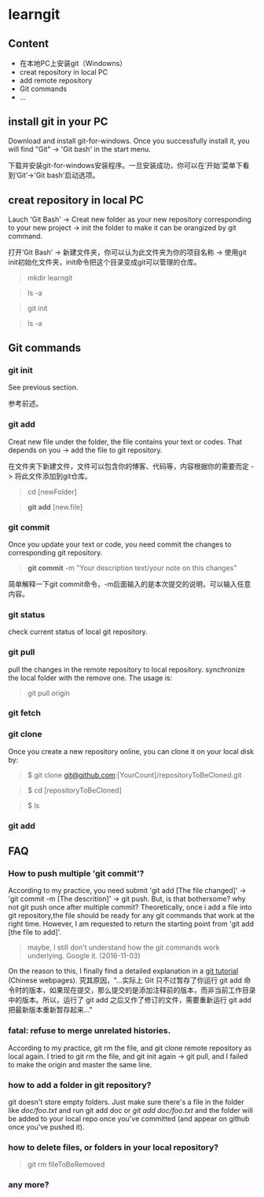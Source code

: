 # learngit

## Content
- 在本地PC上安装git（Windowns）
- creat repository in local PC
- add remote repository 
- Git commands
- ...

## install git in your PC

Download and install git-for-windows. Once you successfully install it, you will find "Git" -> 'Git bash' in the start menu. 

下载并安装git-for-windows安装程序。一旦安装成功，你可以在‘开始’菜单下看到‘Git’->'Git bash'启动选项。

## creat repository in local PC

Lauch 'Git Bash' -> Creat new folder as your new repository corresponding to your new project -> init the folder to make it can be orangized by git command.

打开‘Git Bash’ -> 新建文件夹，你可以认为此文件夹为你的项目名称 -> 使用git init初始化文件夹，init命令把这个目录变成git可以管理的仓库。

> mkdir learngit

> ls -a

> git init

> ls -a


## Git commands

### git init

See previous section.

参考前述。

### git add

Creat new file under the folder, the file contains your text or codes. That depends on you -> add the file to git repository.

在文件夹下新建文件，文件可以包含你的博客、代码等，内容根据你的需要而定 -> 将此文件添加到git仓库。

> cd [newFolder]

> **git add** [new.file] 

### git commit

Once you update your text or code, you need commit the changes to corresponding git repository. 

> **git commit** -m "Your description text/your note on this changes"

简单解释一下git commit命令，-m后面输入的是本次提交的说明，可以输入任意内容。

### git status

check current status of local git repository.

### git pull

pull the changes in the remote repository to local repository. synchronize the local folder with the remove one. The usage is:
>git pull origin

### git fetch

### git clone

Once you create a new repository online, you can clone it on your local disk by:

> $ git clone git@github.com:[YourCount]/repositoryToBeCloned.git

> $ cd [repositoryToBeCloned]

> $ ls

### git add

## FAQ

### How to push multiple 'git commit'?

According to my practice, you need submit 'git add [The file changed]' -> 'git commit -m [The descrition]' -> git push. But, is that bothersome? why not git push once after multiple commit? Theoretically, once i add a file into git repository,the file should be ready for any git commands that work at the right time. However, I am requested to return the starting point from 'git add [the file to add]'. 

> maybe, I still don't understand how the git commands work underlying. Google it. (2016-11-03)

On the reason to this, I finally find a detailed explanation in a [git tutorial](https://git-scm.com/book/zh/v1/Git-%E5%9F%BA%E7%A1%80-%E8%AE%B0%E5%BD%95%E6%AF%8F%E6%AC%A1%E6%9B%B4%E6%96%B0%E5%88%B0%E4%BB%93%E5%BA%93) (Chinese webpages).
究其原因，"...实际上 Git 只不过暂存了你运行 git add 命令时的版本，如果现在提交，那么提交的是添加注释前的版本，而非当前工作目录中的版本。所以，运行了 git add 之后又作了修订的文件，需要重新运行 git add 把最新版本重新暂存起来..."

### fatal: refuse to merge unrelated histories.

According to my practice, git rm the file, and git clone remote repository as local again.
I tried to git rm the file, and git init again -> git pull, and I failed to make the origin and master the same line.

### how to add a folder in git repository?

git doesn't store empty folders. Just make sure there's a file in the folder like *doc/foo.txt* and run git add doc or *git add doc/foo.txt* and the folder will be added to your local repo once you've committed (and appear on github once you've pushed it).

### how to delete files, or folders in your local repository?

> git rm fileToBeRemoved


### any more?
